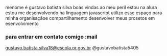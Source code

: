 menome é gustavo batista silva
boas vindas ao meu peril
estou na alura 
estou me desenvolvendo na linguagem javascript
utilizo esse espaço para minha  organisaçãoe compartilhamento desenvolver meus prosetos em  esenvolvimento
### para entrar em contato comigo :mail

gustavo.batista.silva18@escola.pr.gov.br
@gustavobatista5405
